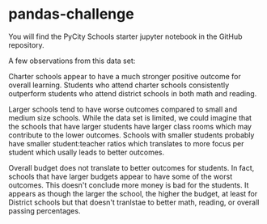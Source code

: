 # pandas-challenge
You will find the PyCity Schools starter jupyter notebook in the GitHub repository.

A few observations from this data set:

Charter schools appear to have a much stronger positive outcome for overall learning. Students who attend charter schools consistently outperform students who attend district schools in both math and reading. 

Larger schools tend to have worse outcomes compared to small and medium size schools. While the data set is limited, we could imagine that the schools that have larger students have larger class rooms which may contribute to the lower outcomes. Schools with smaller students probably have smaller student:teacher ratios which translates to more focus per student which usally leads to better outcomes. 

Overall budget does not translate to better outcomes for students. In fact, schools that have larger budgets appear to have some of the worst outcomes. This doesn't conclude more money is bad for the students. It appears as though the larger the school, the higher the budget, at least for District schools but that doesn't tranlstae to better math, reading, or overall passing percentages. 

